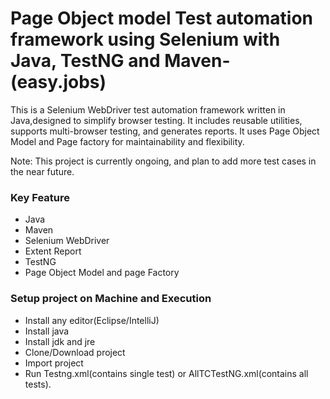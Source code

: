 # Page Object model Test automation framework using Selenium with Java, TestNG and Maven- (easy.jobs)

This is a Selenium WebDriver test automation framework written in Java,designed to simplify browser testing. It includes reusable utilities, supports multi-browser testing, and generates reports. It uses Page Object Model and Page factory for maintainability and flexibility.

Note: This project is currently ongoing, and plan to add more test cases in the near future.
### Key Feature

- Java
- Maven
- Selenium WebDriver
- Extent Report
- TestNG
- Page Object Model and page Factory

### Setup project on Machine and Execution

* Install any editor(Eclipse/IntelliJ)
* Install java
* Install jdk and jre
* Clone/Download project
* Import project
* Run Testng.xml(contains single test) or AllTCTestNG.xml(contains all tests).
